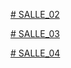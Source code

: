 [# SALLE_02](https://github.com/TAIBIAchraf/TP_2/blob/main/Salle%202.md)

[# SALLE_03](https://github.com/TAIBIAchraf/TP_2/blob/main/salle_3.md)

[# SALLE_04](https://github.com/TAIBIAchraf/TP_2/blob/main/Salle4.md)

